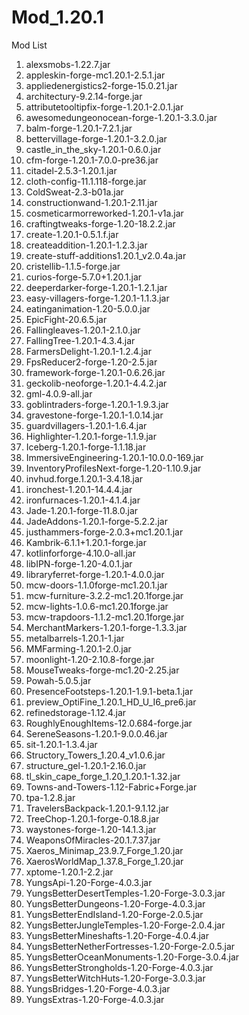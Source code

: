 # Mod_1.20.1

Mod List
1. alexsmobs-1.22.7.jar
2. appleskin-forge-mc1.20.1-2.5.1.jar
3. appliedenergistics2-forge-15.0.21.jar
4. architectury-9.2.14-forge.jar
5. attributetooltipfix-forge-1.20.1-2.0.1.jar
6. awesomedungeonocean-forge-1.20.1-3.3.0.jar
7. balm-forge-1.20.1-7.2.1.jar
8. bettervillage-forge-1.20.1-3.2.0.jar
9. castle_in_the_sky-1.20.1-0.6.0.jar
10. cfm-forge-1.20.1-7.0.0-pre36.jar
11. citadel-2.5.3-1.20.1.jar
12. cloth-config-11.1.118-forge.jar
13. ColdSweat-2.3-b01a.jar
14. constructionwand-1.20.1-2.11.jar
15. cosmeticarmorreworked-1.20.1-v1a.jar
16. craftingtweaks-forge-1.20-18.2.2.jar
17. create-1.20.1-0.5.1.f.jar
18. createaddition-1.20.1-1.2.3.jar
19. create-stuff-additions1.20.1_v2.0.4a.jar
20. cristellib-1.1.5-forge.jar
21. curios-forge-5.7.0+1.20.1.jar
22. deeperdarker-forge-1.20.1-1.2.1.jar
23. easy-villagers-forge-1.20.1-1.1.3.jar
24. eatinganimation-1.20-5.0.0.jar
25. EpicFight-20.6.5.jar
26. Fallingleaves-1.20.1-2.1.0.jar
27. FallingTree-1.20.1-4.3.4.jar
28. FarmersDelight-1.20.1-1.2.4.jar
29. FpsReducer2-forge-1.20-2.5.jar
30. framework-forge-1.20.1-0.6.26.jar
31. geckolib-neoforge-1.20.1-4.4.2.jar
32. gml-4.0.9-all.jar
33. goblintraders-forge-1.20.1-1.9.3.jar
34. gravestone-forge-1.20.1-1.0.14.jar
35. guardvillagers-1.20.1-1.6.4.jar
36. Highlighter-1.20.1-forge-1.1.9.jar
37. Iceberg-1.20.1-forge-1.1.18.jar
38. ImmersiveEngineering-1.20.1-10.0.0-169.jar
39. InventoryProfilesNext-forge-1.20-1.10.9.jar
40. invhud.forge.1.20.1-3.4.18.jar
41. ironchest-1.20.1-14.4.4.jar
42. ironfurnaces-1.20.1-4.1.4.jar
43. Jade-1.20.1-forge-11.8.0.jar
44. JadeAddons-1.20.1-forge-5.2.2.jar
45. justhammers-forge-2.0.3+mc1.20.1.jar
46. Kambrik-6.1.1+1.20.1-forge.jar
47. kotlinforforge-4.10.0-all.jar
48. libIPN-forge-1.20-4.0.1.jar
49. libraryferret-forge-1.20.1-4.0.0.jar
50. mcw-doors-1.1.0forge-mc1.20.1.jar
51. mcw-furniture-3.2.2-mc1.20.1forge.jar
52. mcw-lights-1.0.6-mc1.20.1forge.jar
53. mcw-trapdoors-1.1.2-mc1.20.1forge.jar
54. MerchantMarkers-1.20.1-forge-1.3.3.jar
55. metalbarrels-1.20.1-1.jar
56. MMFarming-1.20.1-2.0.jar
57. moonlight-1.20-2.10.8-forge.jar
58. MouseTweaks-forge-mc1.20-2.25.jar
59. Powah-5.0.5.jar
60. PresenceFootsteps-1.20.1-1.9.1-beta.1.jar
61. preview_OptiFine_1.20.1_HD_U_I6_pre6.jar
62. refinedstorage-1.12.4.jar
63. RoughlyEnoughItems-12.0.684-forge.jar
64. SereneSeasons-1.20.1-9.0.0.46.jar
65. sit-1.20.1-1.3.4.jar
66. Structory_Towers_1.20.4_v1.0.6.jar
67. structure_gel-1.20.1-2.16.0.jar
68. tl_skin_cape_forge_1.20_1.20.1-1.32.jar
69. Towns-and-Towers-1.12-Fabric+Forge.jar
70. tpa-1.2.8.jar
71. TravelersBackpack-1.20.1-9.1.12.jar
72. TreeChop-1.20.1-forge-0.18.8.jar
73. waystones-forge-1.20-14.1.3.jar
74. WeaponsOfMiracles-20.1.7.37.jar
75. Xaeros_Minimap_23.9.7_Forge_1.20.jar
76. XaerosWorldMap_1.37.8_Forge_1.20.jar
77. xptome-1.20.1-2.2.jar
78. YungsApi-1.20-Forge-4.0.3.jar
79. YungsBetterDesertTemples-1.20-Forge-3.0.3.jar
80. YungsBetterDungeons-1.20-Forge-4.0.3.jar
81. YungsBetterEndIsland-1.20-Forge-2.0.5.jar
82. YungsBetterJungleTemples-1.20-Forge-2.0.4.jar
83. YungsBetterMineshafts-1.20-Forge-4.0.4.jar
84. YungsBetterNetherFortresses-1.20-Forge-2.0.5.jar
85. YungsBetterOceanMonuments-1.20-Forge-3.0.4.jar
86. YungsBetterStrongholds-1.20-Forge-4.0.3.jar
87. YungsBetterWitchHuts-1.20-Forge-3.0.3.jar
88. YungsBridges-1.20-Forge-4.0.3.jar
89. YungsExtras-1.20-Forge-4.0.3.jar

